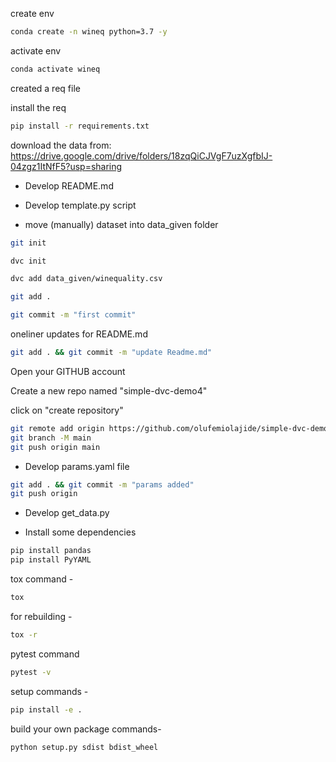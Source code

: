 create env 

```bash
conda create -n wineq python=3.7 -y
```

activate env
```bash
conda activate wineq
```

created a req file

install the req
```bash
pip install -r requirements.txt
```
download the data from:  https://drive.google.com/drive/folders/18zqQiCJVgF7uzXgfbIJ-04zgz1ItNfF5?usp=sharing

- Develop README.md

- Develop template.py script

- move (manually) dataset into data_given folder

```bash
git init
```
```bash
dvc init 
```
```bash
dvc add data_given/winequality.csv
```
```bash
git add .
```
```bash
git commit -m "first commit"
```

oneliner updates  for README.md

```bash
git add . && git commit -m "update Readme.md"
```

Open your GITHUB account

Create a new repo named "simple-dvc-demo4"

click on "create repository"

```bash
git remote add origin https://github.com/olufemiolajide/simple-dvc-demo4.git
git branch -M main
git push origin main
```

- Develop params.yaml file

```bash
git add . && git commit -m "params added"
git push origin
```

- Develop get_data.py

- Install some dependencies

```bash
pip install pandas
pip install PyYAML
```

tox command -
```bash
tox
```
for rebuilding -
```bash
tox -r 
```
pytest command
```bash
pytest -v
```

setup commands -
```bash
pip install -e . 
```

build your own package commands- 
```bash
python setup.py sdist bdist_wheel
```
